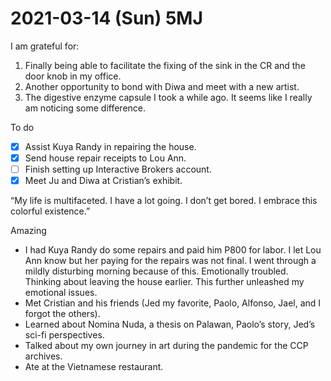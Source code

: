 # 2021-03-14 (Sun) 5MJ

I am grateful for:

1. Finally being able to facilitate the fixing of the sink in the CR and the door knob in my office.
2. Another opportunity to bond with Diwa and meet with a new artist.
3. The digestive enzyme capsule I took a while ago. It seems like I really am noticing some difference.

To do

- [x] Assist Kuya Randy in repairing the house.
- [x] Send house repair receipts to Lou Ann.
- [ ] Finish setting up Interactive Brokers account.
- [x] Meet Ju and Diwa at Cristian’s exhibit.

“My life is multifaceted. I have a lot going. I don’t get bored. I embrace this colorful existence.”

Amazing

- I had Kuya Randy do some repairs and paid him P800 for labor. I let Lou Ann know but her paying for the repairs was not final. I went through a mildly disturbing morning because of this. Emotionally troubled. Thinking about leaving the house earlier. This further unleashed my emotional issues.
- Met Cristian and his friends (Jed my favorite, Paolo, Alfonso, Jael, and I forgot the others).
- Learned about Nomina Nuda, a thesis on Palawan, Paolo’s story, Jed’s sci-fi perspectives.
- Talked about my own journey in art during the pandemic for the CCP archives.
- Ate at the Vietnamese restaurant.

